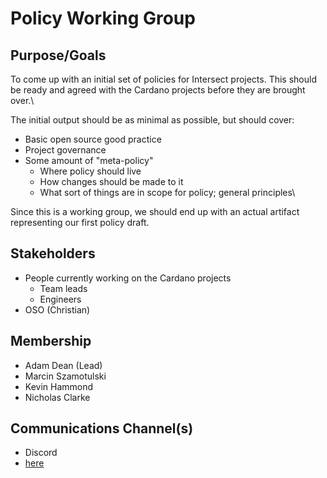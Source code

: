 # Policy Working Group

## Purpose/Goals <a href="#docs-internal-guid-af925a4c-7fff-b866-fb23-34a5edbaa6ee" id="docs-internal-guid-af925a4c-7fff-b866-fb23-34a5edbaa6ee"></a>

To come up with an initial set of policies for Intersect projects. This should be ready and agreed with the Cardano projects before they are brought over.\\

The initial output should be as minimal as possible, but should cover:

* Basic open source good practice
* Project governance
* Some amount of "meta-policy"
  * Where policy should live
  * How changes should be made to it
  * What sort of things are in scope for policy; general principles\\

Since this is a working group, we should end up with an actual artifact representing our first policy draft.

## Stakeholders

* People currently working on the Cardano projects
  * Team leads
  * Engineers
* OSO (Christian)

## Membership

* Adam Dean (Lead)
* Marcin Szamotulski
* Kevin Hammond
* Nicholas Clarke

## Communications Channel(s)

* Discord
* [here](http://google.com)
